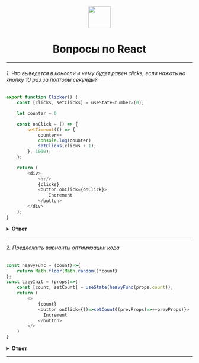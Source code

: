 
<div align="center">
  <img height="60" src="https://cdn0.iconfinder.com/data/icons/logos-brands-in-colors/128/react_color-512.png">
  <h1>Вопросы по React</h1>
</div>
    
---

###### 1. Что выведется в консоли и чему будет равен clicks, если нажать на кнопку 10 раз за полторы секунды?

```javascript
export function Clicker() {
    const [clicks, setClicks] = useState<number>(0);

    let counter = 0

    const onClick = () => {
        setTimeout(() => {
            counter++
            console.log(counter)
            setClicks(clicks + 1);
        }, 1000);
    };

    return (
        <div>
            <hr/>
            {clicks}
            <button onClick={onClick}>
                Increment
            </button>
        </div>
    );
}
```

<details><summary><b>Ответ</b></summary>
<p>

#### Ответ
clicks передаётся в setClicks через замыкание, и, пока не исполнился setTimeout, он равен 0. Поэтому все клики, которые мы делаем в первую секунду, будут выполняться со значением '0 + 1', а клики которые будут делаться после того, как сработал первый setTimout, будут подставлять 1.
counter увеличивается с каждым кликом, которые происходит в первую секунду. Однако после того, как через 1 секунду срабатывает setClicks, меняется локальный стейт, компонент обновляется, и counter снова становится равным 0. Поэтому после срабатывания setTimeout counter снова будет инкрементиться с 0/

</p>
</details>

---

###### 2. Предложить варианты оптимизации кода

```javascript
const heavyFunc = (count)=>{
    return Math.floor(Math.random()*count)
};
const LazyInit = (props)=>{
    const [count, setCount] = useState(heavyFunc(props.count));
    return (
        <> 
            {count}
            <button onClick={()=>setCount((prevProps)=>++prevProps)}>
              Increment
            </button>
        </>
    )
}
```

<details><summary><b>Ответ</b></summary>
<p>

#### Ответ
Функция будет вызываться в useState при каждом изменении стейта, и чтобы она вызвалась только один раз, нужно передать коллбэк

</p>
</details>

---
